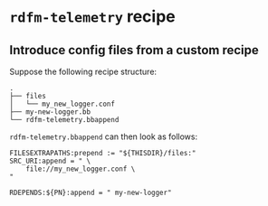 # `rdfm-telemetry` recipe
## Introduce config files from a custom recipe
Suppose the following recipe structure:
```
.
├── files
│   └── my_new_logger.conf
├── my-new-logger.bb
└── rdfm-telemetry.bbappend
```

`rdfm-telemetry.bbappend` can then look as follows:
```
FILESEXTRAPATHS:prepend := "${THISDIR}/files:"
SRC_URI:append = " \
    file://my_new_logger.conf \
"

RDEPENDS:${PN}:append = " my-new-logger"
```
